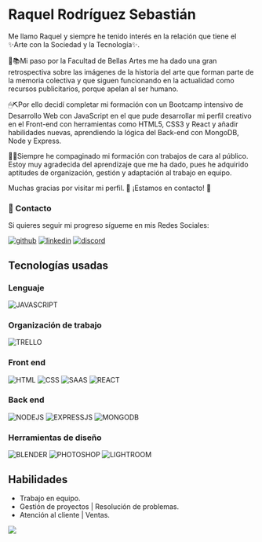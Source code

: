 # Raquel Rodríguez Sebastián

Me llamo Raquel y siempre he tenido interés en la relación que tiene el ✨Arte con la Sociedad y la Tecnología✨. 

🎨📚Mi paso por la Facultad de Bellas Artes me ha dado una gran retrospectiva sobre las imágenes de la historia del arte que forman parte de la memoria colectiva y que siguen funcionando en la actualidad como recursos publicitarios, porque apelan al ser humano.

🖱⛏Por ello decidí completar mi formación con un Bootcamp intensivo de Desarrollo Web con JavaScript en el que pude desarrollar mi perfil creativo en el Front-end con herramientas como HTML5, CSS3 y React y añadir habilidades nuevas, aprendiendo la lógica del Back-end con MongoDB, Node y Express.

📌📌Siempre he compaginado mi formación con trabajos de cara al público. Estoy muy agradecida del aprendizaje que me ha dado, pues he adquirido aptitudes de organización, gestión y adaptación al trabajo en equipo. 

Muchas gracias por visitar mi perfil.
💬 ¡Estamos en contacto! 💬

### 💌 Contacto
Si quieres seguir mi progreso sígueme en mis Redes Sociales:

[![github](https://img.shields.io/static/v1?label=&message=github&color=171515&logo=github&logoColor=white&style=for-the-badge)](https://github.com/raquelguez)
[![linkedin](https://img.shields.io/static/v1?label=&message=linkedin&color=0e76a8&logo=linkedin&logoColor=white&style=for-the-badge)](https://www.linkedin.com/in/raquelrodríguezsebastián/)
[![discord](https://img.shields.io/badge/Discord-7289DA?style=for-the-badge&logo=discord&logoColor=white)](https://discord.com/channels/RaquelRodríguez#7208)

## Tecnologías usadas
### Lenguaje
![JAVASCRIPT](https://img.shields.io/badge/JavaScript-323330?style=for-the-badge&logo=javascript&logoColor=F7DF1E)
### Organización de trabajo
![TRELLO](https://img.shields.io/badge/Trello-0052CC?style=for-the-badge&logo=trello&logoColor=white)
### Front end
![HTML](https://img.shields.io/badge/HTML5-E34F26?style=for-the-badge&logo=html5&logoColor=white)
![CSS](https://img.shields.io/badge/CSS3-1572B6?style=for-the-badge&logo=css3&logoColor=white)
![SAAS](https://img.shields.io/badge/Sass-CC6699?style=for-the-badge&logo=sass&logoColor=white)
![REACT](https://img.shields.io/badge/React-20232A?style=for-the-badge&logo=react&logoColor=61DAFB)
### Back end
![NODEJS](https://img.shields.io/badge/Node.js-43853D?style=for-the-badge&logo=node.js&logoColor=white)
![EXPRESSJS](https://img.shields.io/badge/Express.js-404D59?style=for-the-badge)
![MONGODB](https://img.shields.io/badge/MongoDB-4EA94B?style=for-the-badge&logo=mongodb&logoColor=white)
### Herramientas de diseño
![BLENDER](https://img.shields.io/badge/blender-%23F5792A.svg?style=for-the-badge&logo=blender&logoColor=white)
![PHOTOSHOP](https://img.shields.io/badge/Adobe%20Photoshop-31A8FF?style=for-the-badge&logo=Adobe%20Photoshop&logoColor=black)
![LIGHTROOM](https://img.shields.io/badge/Adobe%20Lightroom-31A8FF?style=for-the-badge&logo=Adobe%20Lightroom&logoColor=white)
## Habilidades
- Trabajo en equipo.
- Gestión de proyectos | Resolución de problemas.
- Atención al cliente | Ventas.

![](https://i.pinimg.com/564x/b9/40/fd/b940fda6a6097b1cdf56c91a5862c880.jpg)

